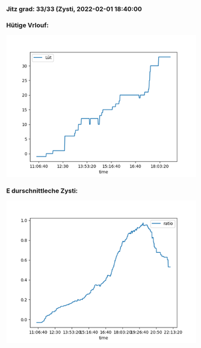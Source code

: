 ### Jitz grad: 33/33 (Zysti, 2022-02-01 18:40:00

### Hütige Vrlouf:
![Graph](Today.png)

### E durschnittleche Zysti:
![Graph](Zysti.png)